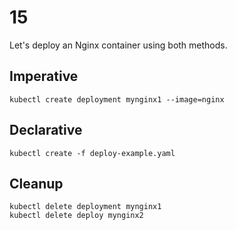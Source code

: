 # 15

Let's deploy an Nginx container using both methods.

## Imperative

    kubectl create deployment mynginx1 --image=nginx

## Declarative

    kubectl create -f deploy-example.yaml

## Cleanup

    kubectl delete deployment mynginx1
    kubectl delete deploy mynginx2
